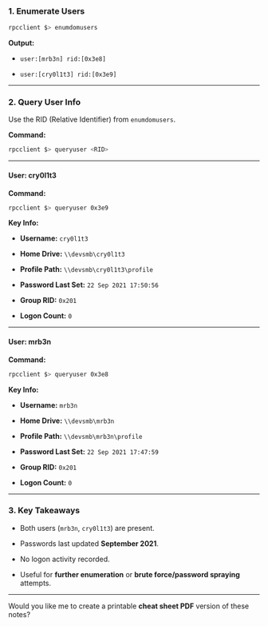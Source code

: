 
### **1. Enumerate Users**

```bash
rpcclient $> enumdomusers
```

**Output:**

- `user:[mrb3n] rid:[0x3e8]`
    
- `user:[cry0l1t3] rid:[0x3e9]`
    

---

### **2. Query User Info**

Use the RID (Relative Identifier) from `enumdomusers`.

**Command:**

```bash
rpcclient $> queryuser <RID>
```

---

#### **User: cry0l1t3**

**Command:**

```bash
rpcclient $> queryuser 0x3e9
```

**Key Info:**

- **Username:** `cry0l1t3`
    
- **Home Drive:** `\\devsmb\cry0l1t3`
    
- **Profile Path:** `\\devsmb\cry0l1t3\profile`
    
- **Password Last Set:** `22 Sep 2021 17:50:56`
    
- **Group RID:** `0x201`
    
- **Logon Count:** `0`
    

---

#### **User: mrb3n**

**Command:**

```bash
rpcclient $> queryuser 0x3e8
```

**Key Info:**

- **Username:** `mrb3n`
    
- **Home Drive:** `\\devsmb\mrb3n`
    
- **Profile Path:** `\\devsmb\mrb3n\profile`
    
- **Password Last Set:** `22 Sep 2021 17:47:59`
    
- **Group RID:** `0x201`
    
- **Logon Count:** `0`
    

---

### **3. Key Takeaways**

- Both users (`mrb3n`, `cry0l1t3`) are present.
    
- Passwords last updated **September 2021**.
    
- No logon activity recorded.
    
- Useful for **further enumeration** or **brute force/password spraying** attempts.
    

---

Would you like me to create a printable **cheat sheet PDF** version of these notes?